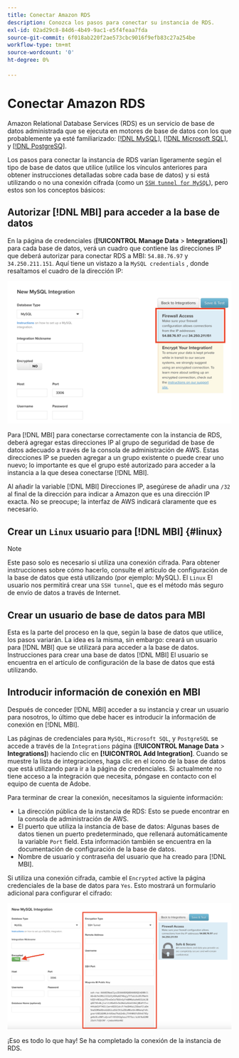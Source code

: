 ```yaml
---
title: Conectar Amazon RDS
description: Conozca los pasos para conectar su instancia de RDS.
exl-id: 02ad29c8-84d6-4b49-9ac1-e5f4feaa7fda
source-git-commit: 6f018ab220f2ae573cbc9016f9efb83c27a254be
workflow-type: tm+mt
source-wordcount: '0'
ht-degree: 0%

---
```


# Conectar Amazon RDS

Amazon Relational Database Services (RDS) es un servicio de base de datos administrada que se ejecuta en motores de base de datos con los que probablemente ya esté familiarizado: [[!DNL MySQL]](../integrations/mysql-via-a-direct-connection.md), [[!DNL Microsoft SQL]](../integrations/microsoft-sql-server.md), y [[!DNL PostgreSQ]](../integrations/postgresql.md).

Los pasos para conectar la instancia de RDS varían ligeramente según el tipo de base de datos que utilice (utilice los vínculos anteriores para obtener instrucciones detalladas sobre cada base de datos) y si está utilizando o no una conexión cifrada (como un [`SSH tunnel for MySQL`](../integrations/mysql-via-ssh-tunnel.md)), pero estos son los conceptos básicos:

## Autorizar [!DNL MBI] para acceder a la base de datos

En la página de credenciales (**[!UICONTROL Manage Data** > **Integrations]**) para cada base de datos, verá un cuadro que contiene las direcciones IP que deberá autorizar para conectar RDS a MBI: `54.88.76.97` y `34.250.211.151`. Aquí tiene un vistazo a la `MySQL credentials` , donde resaltamos el cuadro de la dirección IP:

![](../../../assets/RDS_IP.png)

Para [!DNL MBI] para conectarse correctamente con la instancia de RDS, deberá agregar estas direcciones IP al grupo de seguridad de base de datos adecuado a través de la consola de administración de AWS. Estas direcciones IP se pueden agregar a un grupo existente o puede crear uno nuevo; lo importante es que el grupo esté autorizado para acceder a la instancia a la que desea conectarse [!DNL MBI].

Al añadir la variable [!DNL MBI] Direcciones IP, asegúrese de añadir una `/32` al final de la dirección para indicar a Amazon que es una dirección IP exacta. No se preocupe; la interfaz de AWS indicará claramente que es necesario.

## Crear un `Linux` usuario para [!DNL MBI] {#linux}

>[!NOTE]
>
>Este paso solo es necesario si utiliza una conexión cifrada. Para obtener instrucciones sobre cómo hacerlo, consulte el artículo de configuración de la base de datos que está utilizando (por ejemplo: MySQL). El `Linux` El usuario nos permitirá crear una `SSH tunnel`, que es el método más seguro de envío de datos a través de Internet.

## Crear un usuario de base de datos para MBI

Esta es la parte del proceso en la que, según la base de datos que utilice, los pasos variarán. La idea es la misma, sin embargo: creará un usuario para [!DNL MBI] que se utilizará para acceder a la base de datos. Instrucciones para crear una base de datos [!DNL MBI] El usuario se encuentra en el artículo de configuración de la base de datos que está utilizando.

## Introducir información de conexión en MBI

Después de conceder [!DNL MBI] acceder a su instancia y crear un usuario para nosotros, lo último que debe hacer es introducir la información de conexión en [!DNL MBI].

Las páginas de credenciales para `MySQL`, `Microsoft SQL`, y `PostgreSQL` se accede a través de la `Integrations` página (**[!UICONTROL Manage Data** > **Integrations]**) haciendo clic en **[!UICONTROL Add Integration]**. Cuando se muestre la lista de integraciones, haga clic en el icono de la base de datos que está utilizando para ir a la página de credenciales. Si actualmente no tiene acceso a la integración que necesita, póngase en contacto con el equipo de cuenta de Adobe.

Para terminar de crear la conexión, necesitamos la siguiente información:

* La dirección pública de la instancia de RDS: Esto se puede encontrar en la consola de administración de AWS.
* El puerto que utiliza la instancia de base de datos: Algunas bases de datos tienen un puerto predeterminado, que rellenará automáticamente la variable `Port` field. Esta información también se encuentra en la documentación de configuración de la base de datos.
* Nombre de usuario y contraseña del usuario que ha creado para [!DNL MBI].

Si utiliza una conexión cifrada, cambie el `Encrypted` active la página credenciales de la base de datos para `Yes`. Esto mostrará un formulario adicional para configurar el cifrado:

![](../../../assets/sql-integration-encrypted-yes.png)

¡Eso es todo lo que hay! Se ha completado la conexión de la instancia de RDS.
